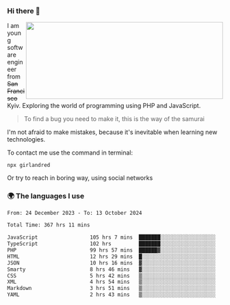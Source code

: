 ### Hi there 👋  

<img align='right' src="https://github-readme-stats.vercel.app/api?username=girlandred&count_private=true&show_icons=true&include_all_commits=true&hide_rank=true&hide_title=true&theme=buefy&card_width=300" width=460 height=180>


I am young software engineer from ~~San Francisco~~ Kyiv. Exploring the world of programming using PHP and JavaScript.


> To find a bug you need to make it, this is the way of the samurai



I'm not afraid to make mistakes, because it's inevitable when learning new technologies.

To contact me use the command in terminal:

```
npx girlandred
```

Or try to reach in boring way, using social networks


### 🌍 The languages I use

<!--START_SECTION:waka-->

```txt
From: 24 December 2023 - To: 13 October 2024

Total Time: 367 hrs 11 mins

JavaScript                 105 hrs 7 mins  ███████░░░░░░░░░░░░░░░░░░   28.62 %
TypeScript                 102 hrs         ███████░░░░░░░░░░░░░░░░░░   27.77 %
PHP                        99 hrs 57 mins  ██████▓░░░░░░░░░░░░░░░░░░   27.22 %
HTML                       12 hrs 29 mins  █░░░░░░░░░░░░░░░░░░░░░░░░   03.40 %
JSON                       10 hrs 16 mins  ▓░░░░░░░░░░░░░░░░░░░░░░░░   02.80 %
Smarty                     8 hrs 46 mins   ▓░░░░░░░░░░░░░░░░░░░░░░░░   02.39 %
CSS                        5 hrs 42 mins   ▒░░░░░░░░░░░░░░░░░░░░░░░░   01.56 %
XML                        4 hrs 54 mins   ▒░░░░░░░░░░░░░░░░░░░░░░░░   01.34 %
Markdown                   3 hrs 51 mins   ▒░░░░░░░░░░░░░░░░░░░░░░░░   01.05 %
YAML                       2 hrs 43 mins   ▒░░░░░░░░░░░░░░░░░░░░░░░░   00.74 %
```

<!--END_SECTION:waka-->
